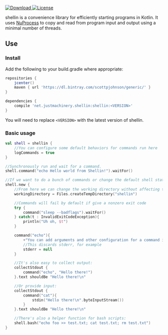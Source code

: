[ ![Download](https://api.bintray.com/packages/scottpjohnson/generic/shellin/images/download.svg) ](https://bintray.com/scottpjohnson/generic/shellin/_latestVersion)
[![License](https://img.shields.io/badge/License-Apache%202.0-blue.svg)](https://opensource.org/licenses/Apache-2.0)
 
shellin is a convenience library for efficiently starting programs in Kotlin. It uses [NuProcess](https://github.com/brettwooldridge/NuProcess) to copy and read from program input and output using a minimal number
of threads. 

  
## Use
### Install
Add the following to your build.gradle where appropriate:
```groovy
repositories {
    jcenter()
    maven { url 'https://dl.bintray.com/scottpjohnson/generic/' }
}

dependencies {
    compile 'net.justmachinery.shellin:shellin:<VERSION>'
}
```
You will need to replace `<VERSION>` with the latest version of shellin.


### Basic usage

```kotlin
val shell = shellin {
    //You can configure some default behaviors for commands run here
    logCommands = true
}

//Synchronously run and wait for a command.
shell.command("echo Hello world from Shellin!").waitFor()

//If we want to do a bunch of commands or change the default shell state:
shell.new {
    //From here we can change the working directory without affecting the default configuration
    workingDirectory = Files.createTempDirectory("shellin")

    //Commands will fail by default if give a nonzero exit code
    try {
        command("sleep --badflags").waitFor()
    } catch(t : InvalidExitCodeException){
        println("Uh oh, $t")
    }

    command("echo"){
        +"You can add arguments and other configuration for a command in a block like this"
        //This discards stderr, for example
        stderr = null
    }

    //It's also easy to collect output:
    collectStdout {
        command("echo", "Hello there!")
    }.text shouldBe "Hello there!\n"

    //Or provide input:
    collectStdout {
        command("cat"){
            stdin("Hello there!\n".byteInputStream())
        }
    }.text shouldBe "Hello there!\n"

    //There's also a helper function for bash scripts:
    shell.bash("echo foo >> test.txt; cat test.txt; rm test.txt")
}
```
